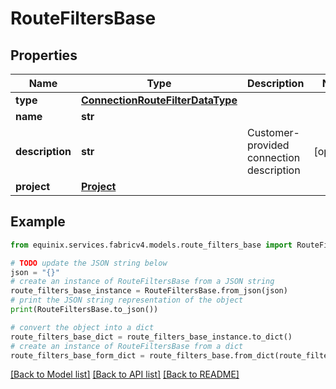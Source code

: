 # RouteFiltersBase


## Properties

Name | Type | Description | Notes
------------ | ------------- | ------------- | -------------
**type** | [**ConnectionRouteFilterDataType**](ConnectionRouteFilterDataType.md) |  | 
**name** | **str** |  | 
**description** | **str** | Customer-provided connection description | [optional] 
**project** | [**Project**](Project.md) |  | 

## Example

```python
from equinix.services.fabricv4.models.route_filters_base import RouteFiltersBase

# TODO update the JSON string below
json = "{}"
# create an instance of RouteFiltersBase from a JSON string
route_filters_base_instance = RouteFiltersBase.from_json(json)
# print the JSON string representation of the object
print(RouteFiltersBase.to_json())

# convert the object into a dict
route_filters_base_dict = route_filters_base_instance.to_dict()
# create an instance of RouteFiltersBase from a dict
route_filters_base_form_dict = route_filters_base.from_dict(route_filters_base_dict)
```
[[Back to Model list]](../README.md#documentation-for-models) [[Back to API list]](../README.md#documentation-for-api-endpoints) [[Back to README]](../README.md)


